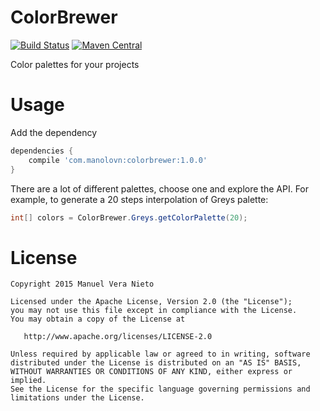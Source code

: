 # ColorBrewer
[![Build Status](https://travis-ci.org/manolovn/colorbrewer.svg?branch=master)](https://travis-ci.org/manolovn/colorbrewer)
[![Maven Central](https://img.shields.io/maven-central/v/com.manolovn/colorbrewer.svg)](https://maven-badges.herokuapp.com/maven-central/com.manolovn/colorbrewer)

Color palettes for your projects

# Usage

Add the dependency

```groovy
dependencies {
    compile 'com.manolovn:colorbrewer:1.0.0'
}
```

There are a lot of different palettes, choose one and explore the API.
For example, to generate a 20 steps interpolation of Greys palette:

```java
int[] colors = ColorBrewer.Greys.getColorPalette(20);
```

# License

    Copyright 2015 Manuel Vera Nieto

    Licensed under the Apache License, Version 2.0 (the "License");
    you may not use this file except in compliance with the License.
    You may obtain a copy of the License at

       http://www.apache.org/licenses/LICENSE-2.0

    Unless required by applicable law or agreed to in writing, software
    distributed under the License is distributed on an "AS IS" BASIS,
    WITHOUT WARRANTIES OR CONDITIONS OF ANY KIND, either express or implied.
    See the License for the specific language governing permissions and
    limitations under the License.
